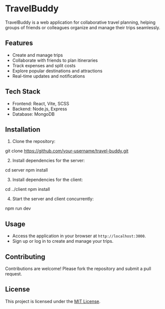 # TravelBuddy

TravelBuddy is a web application for collaborative travel planning, helping groups of friends or colleagues organize and manage their trips seamlessly.

## Features

- Create and manage trips
- Collaborate with friends to plan itineraries
- Track expenses and split costs
- Explore popular destinations and attractions
- Real-time updates and notifications

## Tech Stack

- Frontend: React, Vite, SCSS
- Backend: Node.js, Express
- Database: MongoDB

## Installation

1. Clone the repository:

git clone https://github.com/your-username/travel-buddy.git

2. Install dependencies for the server:

cd server
npm install

3. Install dependencies for the client:

cd ../client
npm install

4. Start the server and client concurrently:

npm run dev


## Usage

- Access the application in your browser at `http://localhost:3000`.
- Sign up or log in to create and manage your trips.

## Contributing

Contributions are welcome! Please fork the repository and submit a pull request.

## License

This project is licensed under the [MIT License](LICENSE).

